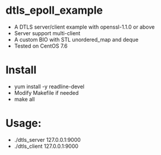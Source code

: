 # dtls_epoll_example

* A DTLS server/client example with openssl-1.1.0 or above
* Server support multi-client
* A custom BIO with STL unordered_map and deque
* Tested on CentOS 7.6

# Install
* yum install -y readline-devel
* Modify Makefile if needed
* make all

# Usage:
* ./dtls_server 127.0.0.1:9000
* ./dtls_client 127.0.0.1:9000

